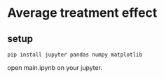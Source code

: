 # Average treatment effect

## setup

```shell
pip install jupyter pandas numpy matplotlib
```

open main.ipynb on your jupyter.
